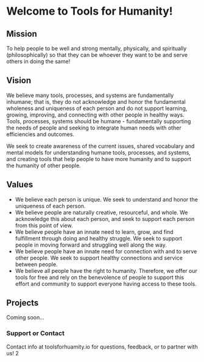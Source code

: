 # Welcome to Tools for Humanity!

## Mission

To help people to be well and strong mentally, physically, and spiritually (philosophically) so that they can be whoever they want to be and serve others in doing the same!

## Vision

We believe many tools, processes, and systems are fundamentally inhumane; that is, they do not acknowledge and honor the fundamental wholeness and uniqueness of each person and do not support learning, growing, improving, and connecting with other people in healthy ways. Tools, processes, systems should be humane - fundamentally supporting the needs of people and seeking to integrate human needs with other efficiencies and outcomes.

We seek to create awareness of the current issues, shared vocabulary and mental models for understanding humane tools, processes, and systems, and creating tools that help people to have more humanity and to support the humanity of other people.

## Values

- We believe each person is unique. We seek to understand and honor the uniqueness of each person.
- We believe people are naturally creative, resourceful, and whole. We acknowledge this about each person, and seek to support each person from this point of view.
- We believe people have an innate need to learn, grow, and find fulfillment through doing and healthy struggle. We seek to support people in moving forward and struggling well along the way.
- We believe people have an innate need for connection with and to serve other people. We seek to support healthy connections and service between people.
- We believe all people have the right to humanity. Therefore, we offer our tools for free and rely on the benevolence of people to support this effort and community to support everyone having access to these tools.

## Projects

Coming soon...

### Support or Contact

Contact info at toolsforhuamity.io for questions, feedback, or to partner with us! 2
